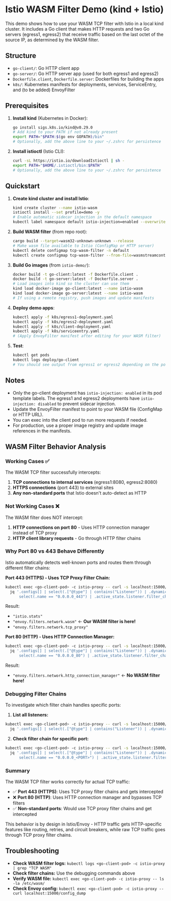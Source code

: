 # Istio WASM Filter Demo (kind + Istio)

This demo shows how to use your WASM TCP filter with Istio in a local kind cluster. It includes a Go client that makes HTTP requests and two Go servers (egress1, egress2) that receive traffic based on the last octet of the source IP, as determined by the WASM filter.

## Structure

- `go-client/`: Go HTTP client app
- `go-server/`: Go HTTP server app (used for both egress1 and egress2)
- `Dockerfile.client`, `Dockerfile.server`: Dockerfiles for building the apps
- `k8s/`: Kubernetes manifests for deployments, services, ServiceEntry, and (to be added) EnvoyFilter

## Prerequisites

1. **Install kind** (Kubernetes in Docker):

   ```sh
   go install sigs.k8s.io/kind@v0.29.0
   # Add kind to your PATH if not already present
   export PATH="$PATH:$(go env GOPATH)/bin"
   # Optionally, add the above line to your ~/.zshrc for persistence
   ```

2. **Install istioctl** (Istio CLI):
   ```sh
   curl -sL https://istio.io/downloadIstioctl | sh -
   export PATH="$HOME/.istioctl/bin:$PATH"
   # Optionally, add the above line to your ~/.zshrc for persistence
   ```

## Quickstart

1. **Create kind cluster and install Istio**:

   ```sh
   kind create cluster --name istio-wasm
   istioctl install --set profile=demo -y
   # Enable automatic sidecar injection in the default namespace
   kubectl label namespace default istio-injection=enabled --overwrite
   ```

2. **Build WASM filter** (from repo root):

   ```sh
   cargo build --target=wasm32-unknown-unknown --release
   # Make wasm file available to Istio (ConfigMap or HTTP server)
   kubectl delete configmap tcp-wasm-filter -n default
   kubectl create configmap tcp-wasm-filter --from-file=wasmstreamcontext.wasm=target/wasm32-unknown-unknown/release/wasmstreamcontext.wasm -n default
   ```

3. **Build Go images** (from `istio-demo/`):

   ```sh
   docker build -t go-client:latest -f Dockerfile.client .
   docker build -t go-server:latest -f Dockerfile.server .
   # Load images into kind so the cluster can use them
   kind load docker-image go-client:latest --name istio-wasm
   kind load docker-image go-server:latest --name istio-wasm
   # If using a remote registry, push images and update manifests
   ```

4. **Deploy demo apps**:

   ```sh
   kubectl apply -f k8s/egress1-deployment.yaml
   kubectl apply -f k8s/egress2-deployment.yaml
   kubectl apply -f k8s/client-deployment.yaml
   kubectl apply -f k8s/serviceentry.yaml
   # (Apply EnvoyFilter manifest after editing for your WASM filter)
   ```

5. **Test**:
   ```sh
   kubectl get pods
   kubectl logs deploy/go-client
   # You should see output from egress1 or egress2 depending on the pod IP
   ```

## Notes

- Only the go-client deployment has `istio-injection: enabled` in its pod template labels. The egress1 and egress2 deployments have `istio-injection: disabled` to prevent sidecar injection.
- Update the EnvoyFilter manifest to point to your WASM file (ConfigMap or HTTP URL).
- You can exec into the client pod to run more requests if needed.
- For production, use a proper image registry and update image references in the manifests.

## WASM Filter Behavior Analysis

### Working Cases ✅

The WASM TCP filter successfully intercepts:

1. **TCP connections to internal services** (egress1:8080, egress2:8080)
2. **HTTPS connections** (port 443) to external sites
3. **Any non-standard ports** that Istio doesn't auto-detect as HTTP

### Not Working Cases ❌

The WASM filter does NOT intercept:

1. **HTTP connections on port 80** - Uses HTTP connection manager instead of TCP proxy
2. **HTTP client library requests** - Go through HTTP filter chains

### Why Port 80 vs 443 Behave Differently

Istio automatically detects well-known ports and routes them through different filter chains:

**Port 443 (HTTPS) - Uses TCP Proxy Filter Chain:**

```bash
kubectl exec <go-client-pod> -c istio-proxy -- curl -s localhost:15000/config_dump | \
  jq '.configs[] | select(.["@type"] | contains("Listener")) | .dynamic_listeners[] |
      select(.name == "0.0.0.0_443") | .active_state.listener.filter_chains[0].filters[] | .name'
```

Result:

- `"istio.stats"`
- `"envoy.filters.network.wasm"` ← **Our WASM filter is here!**
- `"envoy.filters.network.tcp_proxy"`

**Port 80 (HTTP) - Uses HTTP Connection Manager:**

```bash
kubectl exec <go-client-pod> -c istio-proxy -- curl -s localhost:15000/config_dump | \
  jq '.configs[] | select(.["@type"] | contains("Listener")) | .dynamic_listeners[] |
      select(.name == "0.0.0.0_80") | .active_state.listener.filter_chains[0].filters[] | .name'
```

Result:

- `"envoy.filters.network.http_connection_manager"` ← **No WASM filter here!**

### Debugging Filter Chains

To investigate which filter chain handles specific ports:

1. **List all listeners:**

```bash
kubectl exec <go-client-pod> -c istio-proxy -- curl -s localhost:15000/config_dump | \
  jq '.configs[] | select(.["@type"] | contains("Listener")) | .dynamic_listeners[] | .name'
```

2. **Check filter chain for specific port:**

```bash
kubectl exec <go-client-pod> -c istio-proxy -- curl -s localhost:15000/config_dump | \
  jq '.configs[] | select(.["@type"] | contains("Listener")) | .dynamic_listeners[] |
      select(.name == "0.0.0.0_<PORT>") | .active_state.listener.filter_chains[0].filters[] | .name'
```

### Summary

The WASM TCP filter works correctly for actual TCP traffic:

- ✅ **Port 443 (HTTPS)**: Uses TCP proxy filter chains and gets intercepted
- ❌ **Port 80 (HTTP)**: Uses HTTP connection manager and bypasses TCP filters
- ✅ **Non-standard ports**: Would use TCP proxy filter chains and get intercepted

This behavior is by design in Istio/Envoy - HTTP traffic gets HTTP-specific features like routing, retries, and circuit breakers, while raw TCP traffic goes through TCP proxy filter chains.

## Troubleshooting

- **Check WASM filter logs:** `kubectl logs <go-client-pod> -c istio-proxy | grep "TCP WASM"`
- **Check filter chains:** Use the debugging commands above
- **Verify WASM file:** `kubectl exec <go-client-pod> -c istio-proxy -- ls -la /etc/wasm/`
- **Check Envoy config:** `kubectl exec <go-client-pod> -c istio-proxy -- curl localhost:15000/config_dump`
